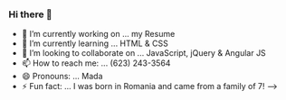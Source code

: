 ### Hi there 👋



- 🔭 I’m currently working on ... my Resume
- 🌱 I’m currently learning ... HTML & CSS
- 👯 I’m looking to collaborate on ... JavaScript, jQuery & Angular JS
- 📫 How to reach me: ... (623) 243-3564
- 😄 Pronouns: ... Mada
- ⚡ Fun fact: ... I was born in Romania and came from a family of 7!
-->
